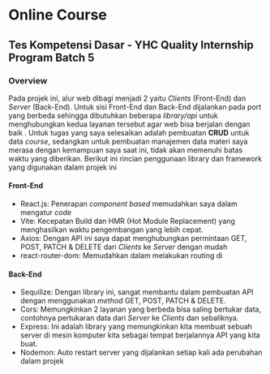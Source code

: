 # Online Course
## Tes Kompetensi Dasar - YHC Quality Internship Program Batch 5

### Overview

Pada projek ini, alur web dibagi menjadi 2 yaitu *Clients* (Front-End) dan *Server* (Back-End). Untuk sisi Front-End dan Back-End dijalankan pada port yang berbeda sehingga dibutuhkan beberapa *library/api* untuk menghubungkan kedua layanan tersebut agar web bisa berjalan dengan baik . Untuk tugas yang saya selesaikan adalah pembuatan **CRUD** untuk data *course*, sedangkan untuk pembuatan manajemen data materi saya merasa dengan kemampuan saya saat ini, tidak akan memenuhi batas waktu yang diberikan. Berikut ini rincian penggunaan library dan framework yang digunakan dalam projek ini

#### Front-End

- React.js: Penerapan *component based* memudahkan saya dalam mengatur *code*
- Vite: Kecepatan Build dan HMR (Hot Module Replacement) yang menghasilkan waktu pengembangan yang lebih cepat.
- Axios: Dengan API ini saya dapat menghubungkan permintaan GET, POST, PATCH & DELETE dari *Clients* ke *Server* dengan mudah
- react-router-dom: Memudahkan dalam melakukan routing di

#### Back-End

- Sequilize: Dengan library ini, sangat membantu dalam pembuatan API dengan menggunakan *method* GET, POST, PATCH & DELETE.
- Cors: Memungkinkan 2 layanan yang berbeda bisa saling bertukar data, contohnya pertukaran data dari *Server* ke *Clients* dan sebaliknya.
- Express: Ini adalah library yang memungkinkan kita membuat sebuah server di mesin komputer kita sebagai tempat berjalannya API yang kita buat.
- Nodemon: Auto restart server yang dijalankan setiap kali ada perubahan dalam projek
